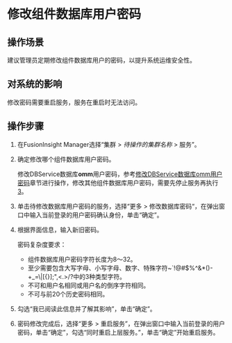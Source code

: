 # 修改组件数据库用户密码<a name="admin_guide_000261"></a>

## 操作场景<a name="zh-cn_topic_0263899447_section60138057114651"></a>

建议管理员定期修改组件数据库用户的密码，以提升系统运维安全性。

## 对系统的影响<a name="zh-cn_topic_0263899447_section18555875114651"></a>

修改密码需要重启服务，服务在重启时无法访问。

## 操作步骤<a name="zh-cn_topic_0263899447_section16861349163020"></a>

1.  在FusionInsight Manager选择“集群 \>  _待操作的集群名称_  \> 服务”。
2.  确定修改哪个组件数据库用户密码。

    修改DBService数据库**omm**用户密码，参考[修改DBService数据库omm用户密码](修改DBService数据库omm用户密码.md#mrs_01_2313)章节进行操作，修改其他组件数据库用户密码，需要先停止服务再执行[3](#zh-cn_topic_0263899447_li12756790114651)。

3.  <a name="zh-cn_topic_0263899447_li12756790114651"></a>单击待修改数据库用户密码的服务，选择“更多  \>  修改数据库密码“，在弹出窗口中输入当前登录的用户密码确认身份，单击“确定”。
4.  根据界面信息，输入新旧密码。

    密码复杂度要求：

    -   组件数据库用户密码字符长度为8～32。
    -   至少需要包含大写字母、小写字母、数字、特殊字符\~\`!@\#$%^&\*\(\)-+\_=\\|\[\{\}\];",<.\>/?中的3种类型字符。
    -   不可和用户名相同或用户名的倒序字符相同。
    -   不可与前20个历史密码相同。

5.  勾选“我已阅读此信息并了解其影响”，单击“确定”。
6.  密码修改完成后，选择“更多 \> 重启服务”，在弹出窗口中输入当前登录的用户密码，单击“确定”，勾选“同时重启上层服务。”，单击“确定”开始重启服务。

